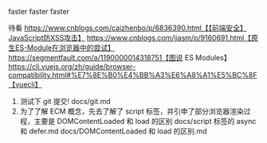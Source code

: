 faster faster faster

待看
https://www.cnblogs.com/caizhenbo/p/6836390.html【【前端安全】JavaScript防XSS攻击】
https://www.cnblogs.com/jiasm/p/9160691.html【原生ES-Module在浏览器中的尝试】
https://segmentfault.com/a/1190000014318751【图说 ES Modules】
https://cli.vuejs.org/zh/guide/browser-compatibility.html#%E7%8E%B0%E4%BB%A3%E6%A8%A1%E5%BC%8F【vuecli】


1. 测试下 git 提交!
   docs/git.md
2. 为了了解 ECM 概念，先去了解了 script 标签，并引申了部分浏览器渲染过程，主要是 DOMContentLoaded 和 load 的区别
   docs/script 标签的 async 和 defer.md
   docs/DOMContentLoaded 和 load 的区别.md
